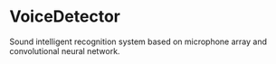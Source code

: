 # VoiceDetector
Sound intelligent recognition system based on microphone array and convolutional neural network.
